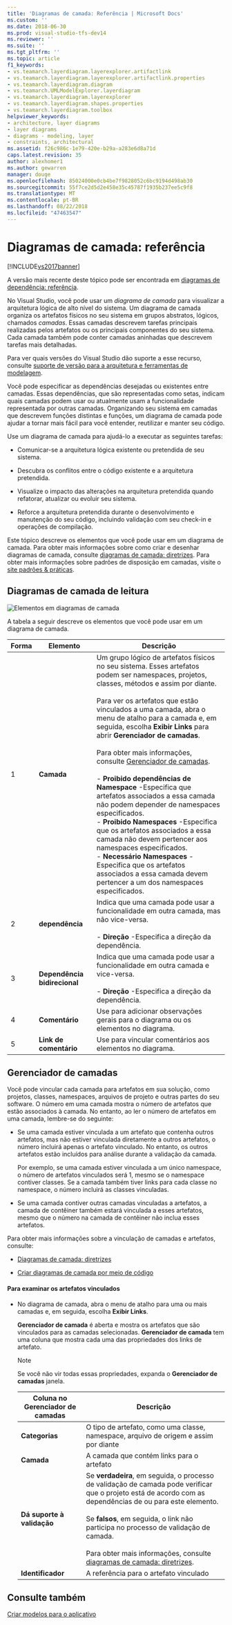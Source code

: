 ```yaml
---
title: 'Diagramas de camada: Referência | Microsoft Docs'
ms.custom: ''
ms.date: 2018-06-30
ms.prod: visual-studio-tfs-dev14
ms.reviewer: ''
ms.suite: ''
ms.tgt_pltfrm: ''
ms.topic: article
f1_keywords:
- vs.teamarch.layerdiagram.layerexplorer.artifactlink
- vs.teamarch.layerdiagram.layerexplorer.artifactlink.properties
- vs.teamarch.layerdiagram.diagram
- vs.teamarch.UMLModelExplorer.layerdiagram
- vs.teamarch.layerdiagram.layerexplorer
- vs.teamarch.layerdiagram.shapes.properties
- vs.teamarch.layerdiagram.toolbox
helpviewer_keywords:
- architecture, layer diagrams
- layer diagrams
- diagrams - modeling, layer
- constraints, architectural
ms.assetid: f26c986c-1e79-420e-b29a-a283e6d8a71d
caps.latest.revision: 35
author: alexhomer1
ms.author: gewarren
manager: douge
ms.openlocfilehash: 85024000e0cb4be7f9828052c6bc9194d498ab30
ms.sourcegitcommit: 55f7ce2d5d2e458e35c45787f1935b237ee5c9f8
ms.translationtype: MT
ms.contentlocale: pt-BR
ms.lasthandoff: 08/22/2018
ms.locfileid: "47463547"
---
```

# <a name="layer-diagrams-reference"></a>Diagramas de camada: referência
[!INCLUDE[vs2017banner](../includes/vs2017banner.md)]

A versão mais recente deste tópico pode ser encontrada em [diagramas de dependência: referência](https://docs.microsoft.com/visualstudio/modeling/layer-diagrams-reference).  
  
No Visual Studio, você pode usar um *diagrama de camada* para visualizar a arquitetura lógica de alto nível do sistema. Um diagrama de camada organiza os artefatos físicos no seu sistema em grupos abstratos, lógicos, chamados *camadas*. Essas camadas descrevem tarefas principais realizadas pelos artefatos ou os principais componentes do seu sistema. Cada camada também pode conter camadas aninhadas que descrevem tarefas mais detalhadas.  
  
 Para ver quais versões do Visual Studio dão suporte a esse recurso, consulte [suporte de versão para a arquitetura e ferramentas de modelagem](../modeling/what-s-new-for-design-in-visual-studio.md#VersionSupport).  
  
 Você pode especificar as dependências desejadas ou existentes entre camadas. Essas dependências, que são representadas como setas, indicam quais camadas podem usar ou atualmente usam a funcionalidade representada por outras camadas. Organizando seu sistema em camadas que descrevem funções distintas e funções, um diagrama de camada pode ajudar a tornar mais fácil para você entender, reutilizar e manter seu código.  
  
 Use um diagrama de camada para ajudá-lo a executar as seguintes tarefas:  
  
-   Comunicar-se a arquitetura lógica existente ou pretendida de seu sistema.  
  
-   Descubra os conflitos entre o código existente e a arquitetura pretendida.  
  
-   Visualize o impacto das alterações na arquitetura pretendida quando refatorar, atualizar ou evoluir seu sistema.  
  
-   Reforce a arquitetura pretendida durante o desenvolvimento e manutenção do seu código, incluindo validação com seu check-in e operações de compilação.  
  
 Este tópico descreve os elementos que você pode usar em um diagrama de camada. Para obter mais informações sobre como criar e desenhar diagramas de camada, consulte [diagramas de camada: diretrizes](../modeling/layer-diagrams-guidelines.md). Para obter mais informações sobre padrões de disposição em camadas, visite o [site padrões & práticas](http://go.microsoft.com/fwlink/?LinkId=145794).  
  
## <a name="reading-layer-diagrams"></a>Diagramas de camada de leitura  
 ![Elementos em diagramas de camada](../modeling/media/uml-layerrefreading.png "UML_LayerRefReading")  
  
 A tabela a seguir descreve os elementos que você pode usar em um diagrama de camada.  
  
|**Forma**|**Elemento**|**Descrição**|  
|---------------|-----------------|---------------------|  
|1|**Camada**|Um grupo lógico de artefatos físicos no seu sistema. Esses artefatos podem ser namespaces, projetos, classes, métodos e assim por diante.<br /><br /> Para ver os artefatos que estão vinculados a uma camada, abra o menu de atalho para a camada e, em seguida, escolha **Exibir Links** para abrir **Gerenciador de camadas**.<br /><br /> Para obter mais informações, consulte [Gerenciador de camadas](#Explorer).<br /><br /> -   **Proibido dependências de Namespace** -Especifica que artefatos associados a essa camada não podem depender de namespaces especificados.<br />-   **Proibido Namespaces** -Especifica que os artefatos associados a essa camada não devem pertencer aos namespaces especificados.<br />-   **Necessário Namespaces** -Especifica que os artefatos associados a essa camada devem pertencer a um dos namespaces especificados.|  
|2|**dependência**|Indica que uma camada pode usar a funcionalidade em outra camada, mas não vice-versa.<br /><br /> -   **Direção** -Especifica a direção da dependência.|  
|3|**Dependência bidirecional**|Indica que uma camada pode usar a funcionalidade em outra camada e vice-versa.<br /><br /> -   **Direção** -Especifica a direção da dependência.|  
|4|**Comentário**|Use para adicionar observações gerais para o diagrama ou os elementos no diagrama.|  
|5|**Link de comentário**|Use para vincular comentários aos elementos no diagrama.|  
  
##  <a name="Explorer"></a> Gerenciador de camadas  
 Você pode vincular cada camada para artefatos em sua solução, como projetos, classes, namespaces, arquivos de projeto e outras partes do seu software. O número em uma camada mostra o número de artefatos que estão associados à camada. No entanto, ao ler o número de artefatos em uma camada, lembre-se do seguinte:  
  
-   Se uma camada estiver vinculada a um artefato que contenha outros artefatos, mas não estiver vinculada diretamente a outros artefatos, o número incluirá apenas o artefato vinculado. No entanto, os outros artefatos estão incluídos para análise durante a validação da camada.  
  
     Por exemplo, se uma camada estiver vinculada a um único namespace, o número de artefatos vinculados será 1, mesmo se o namespace contiver classes. Se a camada também tiver links para cada classe no namespace, o número incluirá as classes vinculadas.  
  
-   Se uma camada contiver outras camadas vinculadas a artefatos, a camada de contêiner também estará vinculada a esses artefatos, mesmo que o número na camada de contêiner não inclua esses artefatos.  
  
 Para obter mais informações sobre a vinculação de camadas e artefatos, consulte:  
  
-   [Diagramas de camada: diretrizes](../modeling/layer-diagrams-guidelines.md)  
  
-   [Criar diagramas de camada por meio de código](../modeling/create-layer-diagrams-from-your-code.md)  
  
#### <a name="to-examine-the-linked-artifacts"></a>Para examinar os artefatos vinculados  
  
-   No diagrama de camada, abra o menu de atalho para uma ou mais camadas e, em seguida, escolha **Exibir Links**.  
  
     **Gerenciador de camada** é aberta e mostra os artefatos que são vinculados para as camadas selecionadas. **Gerenciador de camada** tem uma coluna que mostra cada uma das propriedades dos links de artefato.  
  
    > [!NOTE]
    >  Se você não vir todas essas propriedades, expanda o **Gerenciador de camadas** janela.  
  
    |**Coluna no Gerenciador de camadas**|**Descrição**|  
    |----------------------------------|---------------------|  
    |**Categorias**|O tipo de artefato, como uma classe, namespace, arquivo de origem e assim por diante|  
    |**Camada**|A camada que contém links para o artefato|  
    |**Dá suporte à validação**|Se **verdadeira**, em seguida, o processo de validação de camada pode verificar que o projeto está de acordo com as dependências de ou para este elemento.<br /><br /> Se **falsos**, em seguida, o link não participa no processo de validação de camada.<br /><br /> Para obter mais informações, consulte [diagramas de camada: diretrizes](../modeling/layer-diagrams-guidelines.md).|  
    |**Identificador**|A referência para o artefato vinculado|  
  
## <a name="see-also"></a>Consulte também  
 [Criar modelos para o aplicativo](../modeling/create-models-for-your-app.md)



